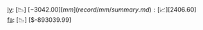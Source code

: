 [ly](record/ly/summary.md): [📉] [$-3042.00]  
[mm](record/mm/summary.md): [📈] [$2406.60]  
[fa](record/fa/summary.md): [📉] [$-893039.99]  
